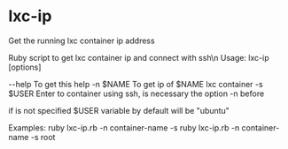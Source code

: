 lxc-ip
======

Get the running lxc container ip address 



Ruby script to get lxc container ip and connect with ssh\n
Usage: lxc-ip [options]

 --help        To get this help
-n $NAME       To get ip of $NAME lxc container
-s $USER       Enter to container using ssh, is necessary the option -n before

if is not specified $USER variable by default will be "ubuntu"

Examples: 
ruby lxc-ip.rb -n container-name -s
ruby lxc-ip.rb -n container-name -s root


